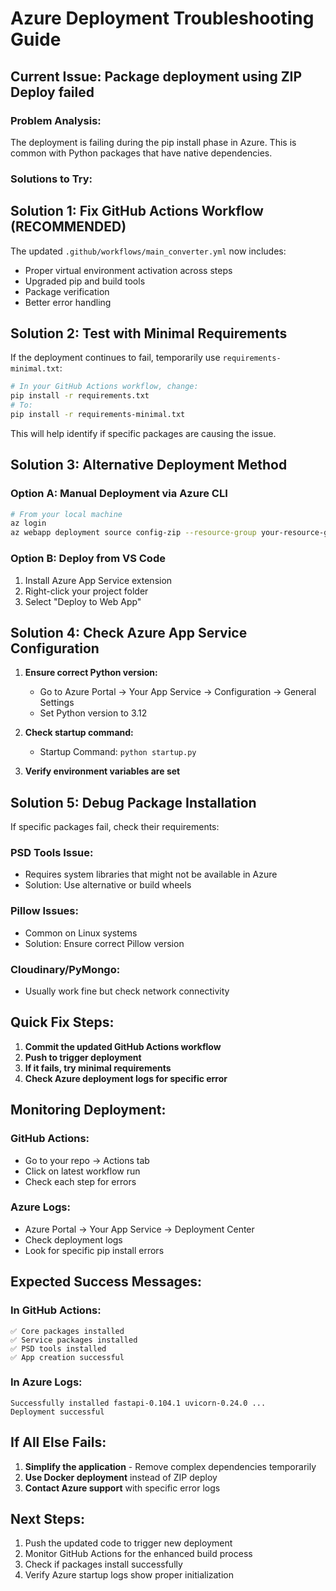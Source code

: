 # Azure Deployment Troubleshooting Guide

## Current Issue: Package deployment using ZIP Deploy failed

### Problem Analysis:

The deployment is failing during the pip install phase in Azure. This is common with Python packages that have native dependencies.

### Solutions to Try:

## Solution 1: Fix GitHub Actions Workflow (RECOMMENDED)

The updated `.github/workflows/main_converter.yml` now includes:

- Proper virtual environment activation across steps
- Upgraded pip and build tools
- Package verification
- Better error handling

## Solution 2: Test with Minimal Requirements

If the deployment continues to fail, temporarily use `requirements-minimal.txt`:

```bash
# In your GitHub Actions workflow, change:
pip install -r requirements.txt
# To:
pip install -r requirements-minimal.txt
```

This will help identify if specific packages are causing the issue.

## Solution 3: Alternative Deployment Method

### Option A: Manual Deployment via Azure CLI

```bash
# From your local machine
az login
az webapp deployment source config-zip --resource-group your-resource-group --name converter --src deployment.zip
```

### Option B: Deploy from VS Code

1. Install Azure App Service extension
2. Right-click your project folder
3. Select "Deploy to Web App"

## Solution 4: Check Azure App Service Configuration

1. **Ensure correct Python version:**

   - Go to Azure Portal → Your App Service → Configuration → General Settings
   - Set Python version to 3.12

2. **Check startup command:**

   - Startup Command: `python startup.py`

3. **Verify environment variables are set**

## Solution 5: Debug Package Installation

If specific packages fail, check their requirements:

### PSD Tools Issue:

- Requires system libraries that might not be available in Azure
- Solution: Use alternative or build wheels

### Pillow Issues:

- Common on Linux systems
- Solution: Ensure correct Pillow version

### Cloudinary/PyMongo:

- Usually work fine but check network connectivity

## Quick Fix Steps:

1. **Commit the updated GitHub Actions workflow**
2. **Push to trigger deployment**
3. **If it fails, try minimal requirements**
4. **Check Azure deployment logs for specific error**

## Monitoring Deployment:

### GitHub Actions:

- Go to your repo → Actions tab
- Click on latest workflow run
- Check each step for errors

### Azure Logs:

- Azure Portal → Your App Service → Deployment Center
- Check deployment logs
- Look for specific pip install errors

## Expected Success Messages:

### In GitHub Actions:

```
✅ Core packages installed
✅ Service packages installed
✅ PSD tools installed
✅ App creation successful
```

### In Azure Logs:

```
Successfully installed fastapi-0.104.1 uvicorn-0.24.0 ...
Deployment successful
```

## If All Else Fails:

1. **Simplify the application** - Remove complex dependencies temporarily
2. **Use Docker deployment** instead of ZIP deploy
3. **Contact Azure support** with specific error logs

## Next Steps:

1. Push the updated code to trigger new deployment
2. Monitor GitHub Actions for the enhanced build process
3. Check if packages install successfully
4. Verify Azure startup logs show proper initialization
